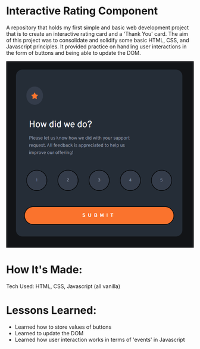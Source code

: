 # Interactive Rating Component

A repository that holds my first simple and basic web development project that is to create an interactive rating card and a 'Thank You' card. The aim of this project was to consolidate and solidify some basic HTML, CSS, and Javascript principles. It provided practice on handling user interactions in the form of buttons and being able to update the DOM. 

![ProjectScreenshot](https://github.com/Isky-Codes/interactive-rating-component/blob/main/screenshot.PNG)

# How It's Made:

Tech Used: HTML, CSS, Javascript (all vanilla)

# Lessons Learned:
- Learned how to store values of buttons
- Learned to update the DOM 
- Learned how user interaction works in terms of 'events' in Javascript
